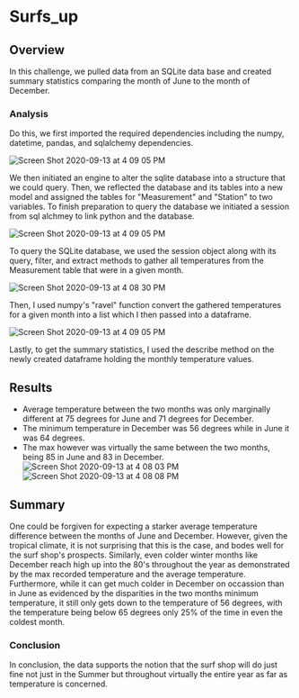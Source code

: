 # Surfs_up

## Overview
In this challenge, we pulled data from an SQLite data base and created summary statistics comparing the month of June to the month of December.

### Analysis
Do this, we first imported the required dependencies including the numpy, datetime, pandas, and sqlalchemy dependencies. 

![Screen Shot 2020-09-13 at 4 09 05 PM](https://user-images.githubusercontent.com/66881241/93031163-8d92b100-f5dd-11ea-87d6-fdd375ae8254.png)

We then initiated an engine to alter the sqlite database into a structure that we could query. Then, we reflected the database and its tables into a new model and assigned the tables for "Measurement" and "Station" to two variables. To finish preparation to query the database we initiated a session from sql alchmey to link python and the database.

![Screen Shot 2020-09-13 at 4 09 05 PM](https://user-images.githubusercontent.com/66881241/93031174-a26f4480-f5dd-11ea-8f64-41060df1ac02.png)

To query the SQLite database, we used the session object along with its query, filter, and extract methods to gather all temperatures from the Measurement table that were in a given month. 

![Screen Shot 2020-09-13 at 4 08 30 PM](https://user-images.githubusercontent.com/66881241/93031203-df3b3b80-f5dd-11ea-8e55-7c34b55447b3.png)

Then, I used numpy's "ravel" function convert the gathered temperatures for a given month into a list which I then passed into a dataframe. 

![Screen Shot 2020-09-13 at 4 09 05 PM](https://user-images.githubusercontent.com/66881241/93031192-c763b780-f5dd-11ea-9921-1555e900c265.png)

Lastly, to get the summary statistics, I used the describe method on the newly created dataframe holding the monthly temperature values.

## Results
* Average temperature between the two months was only marginally different at 75 degrees for June and 71 degrees for December. 
* The minimum temperature in December was 56 degrees while in June it was 64 degrees.
* The max however was virtually the same between the two months, being 85 in June and 83 in December.
![Screen Shot 2020-09-13 at 4 08 03 PM](https://user-images.githubusercontent.com/66881241/93031146-7227a600-f5dd-11ea-907c-f321510acb51.png)
![Screen Shot 2020-09-13 at 4 08 08 PM](https://user-images.githubusercontent.com/66881241/93031153-781d8700-f5dd-11ea-9383-b40ecf58168e.png)



## Summary
One could be forgiven for expecting a starker average temperature difference between the months of June and December. However, given the tropical climate, it is not surprising that this is the case, and bodes well for the surf shop's prospects. Similarly, even colder winter months like December reach high up into the 80's throughout the year as demonstrated by the max recorded temperature and the average temperature. Furthermore, while it can get much colder in December on occassion than in June as evidenced by the disparities in the two months minimum temperature, it still only gets down to the temperature of 56 degrees, with the temperature being below 65 degrees only 25% of the time in even the coldest month.


### Conclusion
In conclusion, the data supports the notion that the surf shop will do just fine not just in the Summer but throughout virtually the entire year as far as temperature is concerned. 
